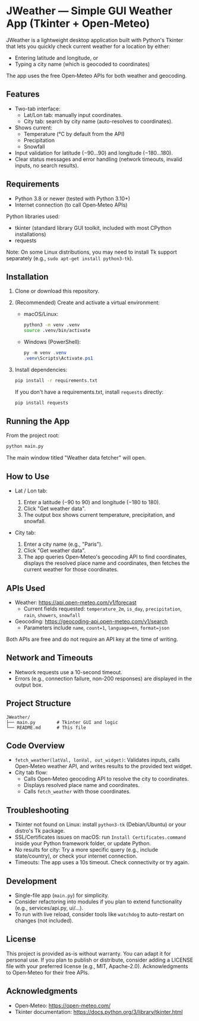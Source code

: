 # JWeather — Simple GUI Weather App (Tkinter + Open‑Meteo)

JWeather is a lightweight desktop application built with Python's Tkinter that lets you quickly check current weather for a location by either:
- Entering latitude and longitude, or
- Typing a city name (which is geocoded to coordinates)

The app uses the free Open‑Meteo APIs for both weather and geocoding.


## Features
- Two-tab interface:
  - Lat/Lon tab: manually input coordinates.
  - City tab: search by city name (auto-resolves to coordinates).
- Shows current:
  - Temperature (°C by default from the API)
  - Precipitation
  - Snowfall
- Input validation for latitude (−90…90) and longitude (−180…180).
- Clear status messages and error handling (network timeouts, invalid inputs, no search results).

## Requirements
- Python 3.8 or newer (tested with Python 3.10+)
- Internet connection (to call Open‑Meteo APIs)

Python libraries used:
- tkinter (standard library GUI toolkit, included with most CPython installations)
- requests

Note: On some Linux distributions, you may need to install Tk support separately (e.g., `sudo apt-get install python3-tk`).


## Installation
1. Clone or download this repository.

2. (Recommended) Create and activate a virtual environment:
   - macOS/Linux:
     ```bash
     python3 -m venv .venv
     source .venv/bin/activate
     ```
   - Windows (PowerShell):
     ```powershell
     py -m venv .venv
     .venv\Scripts\Activate.ps1
     ```

3. Install dependencies:
   ```bash
   pip install -r requirements.txt
   ```
   If you don't have a requirements.txt, install `requests` directly:
   ```bash
   pip install requests
   ```


## Running the App
From the project root:
```bash
python main.py
```
The main window titled "Weather data fetcher" will open.


## How to Use
- Lat / Lon tab:
  1. Enter a latitude (−90 to 90) and longitude (−180 to 180).
  2. Click "Get weather data".
  3. The output box shows current temperature, precipitation, and snowfall.

- City tab:
  1. Enter a city name (e.g., "Paris").
  2. Click "Get weather data".
  3. The app queries Open‑Meteo's geocoding API to find coordinates, displays the resolved place name and coordinates, then fetches the current weather for those coordinates.


## APIs Used
- Weather: https://api.open-meteo.com/v1/forecast
  - Current fields requested: `temperature_2m`, `is_day`, `precipitation`, `rain`, `showers`, `snowfall`
- Geocoding: https://geocoding-api.open-meteo.com/v1/search
  - Parameters include `name`, `count=1`, `language=en`, `format=json`

Both APIs are free and do not require an API key at the time of writing.


## Network and Timeouts
- Network requests use a 10-second timeout.
- Errors (e.g., connection failure, non-200 responses) are displayed in the output box.


## Project Structure
```
JWeather/
├── main.py        # Tkinter GUI and logic
└── README.md      # This file
```


## Code Overview
- `fetch_weather(latVal, lonVal, out_widget)`: Validates inputs, calls Open‑Meteo weather API, and writes results to the provided text widget.
- City tab flow:
  - Calls Open‑Meteo geocoding API to resolve the city to coordinates.
  - Displays resolved place name and coordinates.
  - Calls `fetch_weather` with those coordinates.


## Troubleshooting
- Tkinter not found on Linux: install `python3-tk` (Debian/Ubuntu) or your distro's Tk package.
- SSL/Certificates issues on macOS: run `Install Certificates.command` inside your Python framework folder, or update Python.
- No results for city: Try a more specific query (e.g., include state/country), or check your internet connection.
- Timeouts: The app uses a 10s timeout. Check connectivity or try again.


## Development
- Single-file app (`main.py`) for simplicity.
- Consider refactoring into modules if you plan to extend functionality (e.g., services/api.py, ui/...).
- To run with live reload, consider tools like `watchdog` to auto-restart on changes (not included).


## License
This project is provided as-is without warranty. You can adapt it for personal use. If you plan to publish or distribute, consider adding a LICENSE file with your preferred license (e.g., MIT, Apache-2.0). Acknowledgments to Open‑Meteo for their free APIs.


## Acknowledgments
- Open‑Meteo: https://open-meteo.com/
- Tkinter documentation: https://docs.python.org/3/library/tkinter.html
